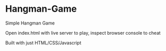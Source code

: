 # Hangman-Game
Simple Hangman Game 

Open index.html with live server to play, inspect browser console to cheat 

Built with just HTML/CSS/Javascript
